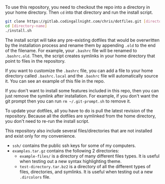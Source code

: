 To use this repository, you need to checkout the repo into a directory in your home directory. Then `cd` into that directory and run the install script.

```bash
git clone https://gitlab.codingallnight.com/chris/dotfiles.git [directory-name]
cd [directory-name]
./install.sh
```

The install script will take any pre-existing dotfiles that would be overwritten by the installation process and rename them by appending `.old` to the end of the filename. For example, your `.bashrc` file will be renamed to `.bashrc.old`. Then, the script creates symlinks in your home directory that point to files in the repository.

If you want to customize the `.bashrc` file, you can add a file to your home directory called `.bashrc.local` and the `.bashrc` file will automatically source it. You can see an example of this file in the repo.

If you don't want to install some features included in this repo, then you can just remove the symlink after installation. For example, if you don't want the git prompt then you can run `rm ~/.git-prompt.sh` to remove it.

To update your dotfiles, all you have to do is pull the latest revision of the repository. Because all the dotfiles are symlinked from the home directory, you don't need to re-run the install script.

This repository also include several files/directories that are not installed and exist only for my convenience.

- `ssh/` contains the public ssh keys for some of my computers.
- `examples.tar.gz` contains the following 2 directories:
  - `example-files/` is a directory of many different files types. It is useful when testing out a new syntax highlighting theme.
  - `test-directory.tar.bz2` is a directory of all the different types of files, directories, and symlinks. It is useful when testing out a new `.dircolors` file.

